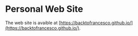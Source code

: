 # Personal Web Site
The web site is avaible at [https://backtofrancesco.github.io/](https://backtofrancesco.github.io/).
